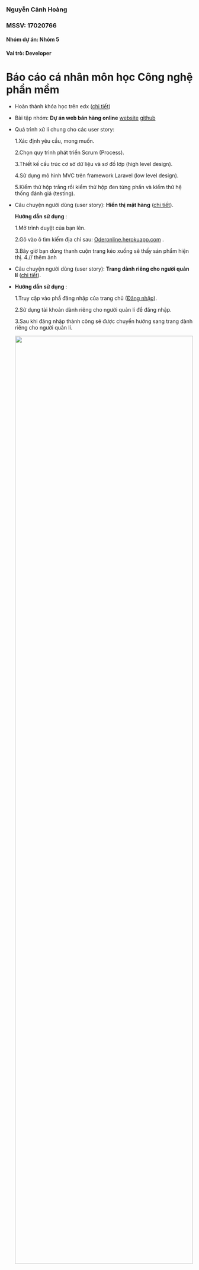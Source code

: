### **Nguyễn Cảnh Hoàng**
### **MSSV: 17020766**
#### Nhóm dự án: Nhóm 5
#### Vai trò: Developer

# Báo cáo cá nhân môn học Công nghệ phần mềm
- Hoàn thành khóa học trên edx ([chi tiết](https://github.com/DaoDucKhiem/nhom-5/blob/master/NguyenCanhHoang/SoftEng1x.png))

- Bài tập nhóm: **Dự án web bán hàng online** [website](http://oderonline.herokuapp.com) [github](https://github.com/DaoDucKhiem/nhom-5/tree/master/nhom-5)
- Quá trình xử lí chung cho các user story:

    1.Xác định yêu cầu, mong muốn.
    
    2.Chọn quy trình phát triển Scrum (Process).
    
    3.Thiết kế cấu trúc cơ sở dữ liệu và sơ đồ lớp (high level design).
    
    4.Sử dụng mô hình MVC trên framework Laravel (low level design).
    
    5.Kiểm thử hộp trắng rồi kiểm thử hộp đen từng phần và kiểm thử hệ thống đánh giá (testing).
- Câu chuyện người dùng (user story): **Hiển thị mặt hàng** ([chi tiết](https://github.com/DaoDucKhiem/nhom-5/issues/15)).
    
   <b>Hướng dẫn sử dụng </b>:

     1.Mở trình duyệt của bạn lên.

     2.Gõ vào ô tìm kiếm địa chỉ sau: [Oderonline.herokuapp.com](https://oderonline.herokuapp.com/) .

     3.Bây giờ bạn dùng thanh cuộn trang kéo xuống sẽ thấy sản phẩm hiện thị.
     4.// thêm ảnh
   
- Câu chuyện người dùng (user story): **Trang dành riêng cho người quản lí** ([chi tiết](https://github.com/DaoDucKhiem/nhom-5/issues/23)).
- 
  <b>Hướng dẫn sử dụng </b>:

     1.Truy cập vào phầ đăng nhập của trang chủ ([Đăng nhập](https://oderonline.herokuapp.com/login)).

     2.Sử dụng tài khoản dành riêng cho người quản lí để đăng nhập.
     
     3.Sau khi đăng nhập thành công sẽ được chuyển hướng sang trang dành riêng cho người quản lí.
     
     <img src="https://raw.githubusercontent.com/DaoDucKhiem/nhom-5/master/NguyenCanhHoang/image/admin.jpg" height="80%" width="100%" />
     
     <img src="https://raw.githubusercontent.com/DaoDucKhiem/nhom-5/master/NguyenCanhHoang/image/themsanpham.jpg" height="100%" width="100%" />
- Câu chuyện người dùng (user story): **Gửi phản hồi ứng dụng, sản phẩm tới nhà phát hành** ([chi tiết](https://github.com/DaoDucKhiem/nhom-5/issues/21)).

  <b>Hướng dẫn sử dụng </b>:
  
 	 1.Truy cập vào phần đăng nhập của trang chủ ([Trang chủ](https://oderonline.herokuapp.com)).

     2.Để gửi phản hồi bạn không cần đăng nhập tài khoản.
     
     3.Để gửi phản hồi bạn kéo thanh cuộn xuống phần sản phẩm cick chuột vào phần "detail".
     
     4.Sau khi click kéo xuống bạn sẽ thấy form để gửi phản hồi hãy nhập theo đúng chỉ dẫn.
     <img src="https://raw.githubusercontent.com/DaoDucKhiem/nhom-5/master/NguyenCanhHoang/image/phanhoi.jpg" height="100%" width="100%"/>
     Phản hồi của bạn sẽ được gửi tới nhà phát hành (sau đây là ví dụ):
     <img src="https://raw.githubusercontent.com/DaoDucKhiem/nhom-5/master/NguyenCanhHoang/image/feedback.PNG" height="100%" width="100%"/>
       
- Câu chuyện người dùng (user story): **Xác thực tài khoản,bảo vệ tài khoản** ([chi tiết](https://github.com/DaoDucKhiem/nhom-5/issues/20)).

  <b>Hướng dẫn sử dụng </b>
  
	1.Truy cập vào phần đăng nhập của trang chủ ([Trang chủ](https://oderonline.herokuapp.com)).
	
	2.Click vào phần đăng kí để đăng kí tài khoản.

	3.Thực hiện đăng kí tài khoản.

	4.Sau khi hoàn thành việc đăng kí, truy cập vào gmail để xác nhận tài khoản.

	5.Sau khi xác nhận tài khoản, bạn đã có thể dùng được các chứng năng của website.
	
	<img src="https://raw.githubusercontent.com/DaoDucKhiem/nhom-5/master/NguyenCanhHoang/image/verify.jpg" alt="verify" >

- Câu chuyện người dùng (user story): **Tạo chức năng đăng kí, chức năng đăng nhập.** ([chi tiết](https://github.com/DaoDucKhiem/nhom-5/issues/20)).
 
 	 <b>Hướng dẫn sử dụng </b>
     
  	- Đăng kí tài khoản:
    
		1.Truy cập vào phần đăng nhập của trang chủ ([Trang chủ](https://oderonline.herokuapp.com)).
	
		2.Click vào phần đăng kí để đăng kí tài khoản.

		3.Thực hiện đăng kí tài khoản.

		4.Sau khi đăng kí tài khoản sẽ vào gmail để xác thực tài khoản (Như đã hướng dẫn cách xác thực ở trên).

		5.Sau khi xác nhận tài khoản, bạn đã có thể dùng được các chứng năng của website.
	
		<img src="https://raw.githubusercontent.com/DaoDucKhiem/nhom-5/master/NguyenCanhHoang/image/dangki.jpg" alt="đăng ký" title="dang_ky" width="100%" height="100%" />
		
    - Đăng nhập tài khoản:
     
    	1.Truy cập vào phần đăng nhập của trang chủ ([Trang chủ](https://oderonline.herokuapp.com)).
	
		2.Đến đây có 3 phương án đăng nhập theo kiểu bình thường hoặc là đăng nhập với Facebook hoặc Gmail.

		3.Bạn chọn 1 trong 3 phương án trên để đăng nhập.

		4.Sau khi đăng nhập thành công thì bây giờ bạn có thể sử dụng được các tính năng của website.
	
		<img src="https://raw.githubusercontent.com/DaoDucKhiem/nhom-5/master/NguyenCanhHoang/image/dangnhap.jpg" height="100%" width="100%" />
		<img src="https://raw.githubusercontent.com/DaoDucKhiem/nhom-5/master/NguyenCanhHoang/image/dangkifb.jpg" height="100%" width="100%" />
		<img src="https://raw.githubusercontent.com/DaoDucKhiem/nhom-5/master/NguyenCanhHoang/image/dangkigmail.jpg" height="100%" width="100%" />

 - Câu chuyện người dùng (user story): **Tạo chức năng giỏ hàng.** ([chi tiết](https://github.com/DaoDucKhiem/nhom-5/issues/25)).
 
   <b>Hướng dẫn sử dụng </b>
	
	  1.Bạn cần đăng nhập tài khoản (lưu ý răng hãy chắc chắn rằng tài khoản của bạn đã xác thực).
	  
	  2.Bây giờ, bạn có thể tìm kiếm tài khoản theo từ khóa, hay mua trực tiếp ở trang chủ.
	  
	  3.Click vào icon giỏ hàng ở mỗi sản phẩm để thêm sản phẩm mới vào giỏ hàng.
	  
	  4.Thực hiện thanh toán sản phẩm.
	  
	  <img src="https://raw.githubusercontent.com/DaoDucKhiem/nhom-5/master/NguyenCanhHoang/image/giohang.PNG" height="100%" width="100%" />

- Câu chuyện người dùng (user story): **Tạo chức năng thanh toán.** ([chi tiết](https://github.com/DaoDucKhiem/nhom-5/issues/26)).
 
   <b>Hướng dẫn sử dụng </b>   
   	 1.Bạn cần đăng nhập tài khoản (lưu ý răng hãy chắc chắn rằng tài khoản của bạn đã xác thực).
	  
	 2.Bây giờ, bạn lựa chọn các mặt hàng mà bạn muốn mua.
	  
	 3.Có 2 cách để bạn thanh toán, một là click vào phần giỏi hàng và chọn thanh toán, hai là chọn vào phần user và chọn đơn hàng (ảnh ví dụ ở phần dưới).
	  
	 4.Thực hiện thanh toán sản phẩm.
	  
	 Cách thanh toán trực tiếp ở giỏ hàng:
	  
	 <img src="https://raw.githubusercontent.com/DaoDucKhiem/nhom-5/master/NguyenCanhHoang/image/giohang.PNG" height="100%" width="100%" />
	  
	 Cách thanh toán ở phần tài khoản:
	 
	<img src="https://raw.githubusercontent.com/DaoDucKhiem/nhom-5/master/NguyenCanhHoang/image/taikhoan.jpg" height="100%" width="100%" />
	  
	 Đơn hàng thanh toán:
	  
	 <img src="https://raw.githubusercontent.com/DaoDucKhiem/nhom-5/master/NguyenCanhHoang/image/thanhtoan.PNG" height="100%" width="100%" />
	 
	  
